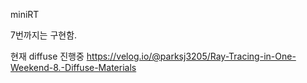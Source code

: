miniRT

7번까지는 구현함.

현재 diffuse 진행중
https://velog.io/@parksj3205/Ray-Tracing-in-One-Weekend-8.-Diffuse-Materials
